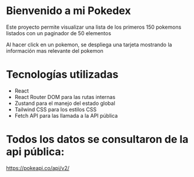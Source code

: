 # Bienvenido a mi Pokedex

Este proyecto permite visualizar una lista de los primeros 150 pokemons listados con un paginador de 50 elementos

Al hacer click en un pokemon, se despliega una tarjeta mostrando la información mas relevante del pokemon


# Tecnologías utilizadas

- React
- React Router DOM para las rutas internas
- Zustand para el manejo del estado global
- Tailwind CSS para los estilos CSS
- Fetch API para las llamada a la API pública

# Todos los datos se consultaron de la api pública: 

https://pokeapi.co/api/v2/
